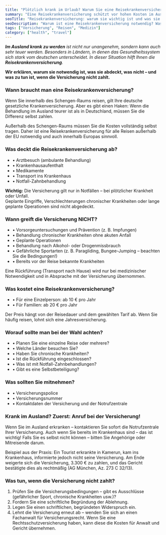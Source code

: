 ```yaml
---
title: "Plötzlich krank im Urlaub? Warum Sie eine Reisekrankenversicherung brauchen"
summary: "Eine Reisekrankenversicherung schützt vor hohen Kosten im Ausland. Sie deckt Notfälle – Behandlung, Krankenhausaufenthalt, Medikamente und Transport. Es gibt jedoch Ausnahmen, die man kennen sollte."
seoTitle: "Reisekrankenversicherung: warum sie wichtig ist und was sie abdeckt"
seoDescription: "Warum ist eine Reisekrankenversicherung notwendig? Was deckt sie ab, welche Ausnahmen gibt es, wie viel kostet sie und was tun, wenn die Versicherung nicht zahlt?"
tags: ["Versicherung", "Reisen", "Medizin"]
category: ["health", "travel"]
---
```


_**Im Ausland krank zu werden** ist nicht nur unangenehm, sondern kann auch sehr teuer werden. Besonders in Ländern, in denen das Gesundheitssystem sich stark vom deutschen unterscheidet. In dieser Situation hilft Ihnen die **Reisekrankenversicherung**._

**Wir erklären, warum sie notwendig ist, was sie abdeckt, was nicht – und was zu tun ist, wenn die Versicherung nicht zahlt.**

### Wann braucht man eine Reisekrankenversicherung?

Wenn Sie innerhalb des Schengen-Raums reisen, gilt Ihre deutsche gesetzliche Krankenversicherung. Aber es gibt einen Haken: Wenn die Behandlung im Ausland teurer ist als in Deutschland, müssen Sie die Differenz selbst zahlen.

Außerhalb des Schengen-Raums müssen Sie die Kosten vollständig selbst tragen. Daher ist eine Reisekrankenversicherung für alle Reisen außerhalb der EU notwendig und auch innerhalb Europas sinnvoll.

### Was deckt die Reisekrankenversicherung ab?
- • Arztbesuch (ambulante Behandlung)  
- • Krankenhausaufenthalt  
- • Medikamente  
- • Transport ins Krankenhaus  
- • Notfall-Zahnbehandlung  

**Wichtig:** Die Versicherung gilt nur in Notfällen – bei plötzlicher Krankheit oder Unfall.  
Geplante Eingriffe, Verschlechterungen chronischer Krankheiten oder lange geplante Operationen sind nicht abgedeckt.

### Wann greift die Versicherung NICHT?
- • Vorsorgeuntersuchungen und Prävention (z. B. Impfungen)  
- • Behandlung chronischer Krankheiten ohne akuten Anfall  
- • Geplante Operationen  
- • Behandlung nach Alkohol- oder Drogenmissbrauch  
- • Gefährliche Sportarten (z. B. Paragliding, Bungee-Jumping – beachten Sie die Bedingungen!)  
- • Bereits vor der Reise bekannte Krankheiten  

Eine Rückführung (Transport nach Hause) wird nur bei medizinischer Notwendigkeit und in Absprache mit der Versicherung übernommen.

### Was kostet eine Reisekrankenversicherung?
- • Für eine Einzelperson: ab 10 € pro Jahr  
- • Für Familien: ab 20 € pro Jahr  

Der Preis hängt von der Reisedauer und dem gewählten Tarif ab. Wenn Sie häufig reisen, lohnt sich eine Jahresversicherung.

### Worauf sollte man bei der Wahl achten?
- • Planen Sie eine einzelne Reise oder mehrere?  
- • Welche Länder besuchen Sie?  
- • Haben Sie chronische Krankheiten?  
- • Ist die Rückführung eingeschlossen?  
- • Was ist mit Notfall-Zahnbehandlungen?  
- • Gibt es eine Selbstbeteiligung?  

### Was sollten Sie mitnehmen?
- • Versicherungspolice  
- • Versicherungsnummer  
- • Kontaktdaten der Versicherung und der Notrufzentrale  

### Krank im Ausland? Zuerst: Anruf bei der Versicherung!  

Wenn Sie im Ausland erkranken – kontaktieren Sie sofort die Notrufzentrale Ihrer Versicherung. Auch wenn Sie bereits im Krankenhaus sind – das ist wichtig! Falls Sie es selbst nicht können – bitten Sie Angehörige oder Mitreisende darum.

Beispiel aus der Praxis: Ein Tourist erkrankte in Kamerun, kam ins Krankenhaus, informierte jedoch nicht seine Versicherung. Am Ende weigerte sich die Versicherung, 3.300 € zu zahlen, und das Gericht bestätigte dies als rechtmäßig (AG München, Az. 273 C 32/13).

### Was tun, wenn die Versicherung nicht zahlt?
1. Prüfen Sie die Versicherungsbedingungen – gibt es Ausschlüsse (gefährlicher Sport, chronische Krankheiten usw.)?  
2. Fordern Sie eine schriftliche Begründung der Ablehnung.  
3. Legen Sie einen schriftlichen, begründeten Widerspruch ein.  
4. Lehnt die Versicherung erneut ab – wenden Sie sich an einen Fachanwalt für Versicherungsrecht. Wenn Sie eine Rechtsschutzversicherung haben, kann diese die Kosten für Anwalt und Gericht übernehmen.